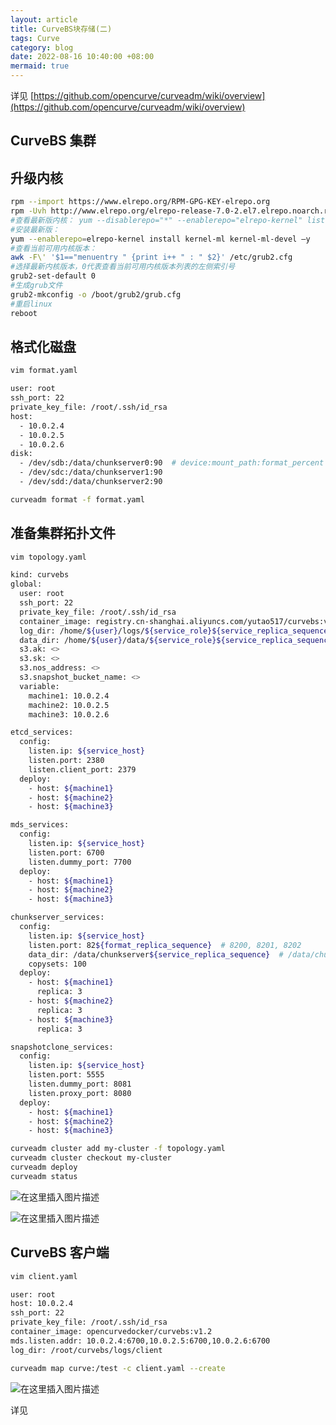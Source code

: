 ```yaml
---
layout: article
title: CurveBS块存储(二)
tags: Curve
category: blog
date: 2022-08-16 10:40:00 +08:00
mermaid: true
---
```


详见 [https://github.com/opencurve/curveadm/wiki/overview](https://github.com/opencurve/curveadm/wiki/overview)

## CurveBS 集群

## 升级内核

```bash
rpm --import https://www.elrepo.org/RPM-GPG-KEY-elrepo.org
rpm -Uvh http://www.elrepo.org/elrepo-release-7.0-2.el7.elrepo.noarch.rpm
#查看最新版内核： yum --disablerepo="*" --enablerepo="elrepo-kernel" list available
#安装最新版：
yum --enablerepo=elrepo-kernel install kernel-ml kernel-ml-devel –y
#查看当前可用内核版本：
awk -F\' '$1=="menuentry " {print i++ " : " $2}' /etc/grub2.cfg
#选择最新内核版本，0代表查看当前可用内核版本列表的左侧索引号
grub2-set-default 0
#生成grub文件
grub2-mkconfig -o /boot/grub2/grub.cfg
#重启linux
reboot
```

## 格式化磁盘

```bash
vim format.yaml
```

```bash
user: root
ssh_port: 22
private_key_file: /root/.ssh/id_rsa
host:
  - 10.0.2.4
  - 10.0.2.5
  - 10.0.2.6
disk:
  - /dev/sdb:/data/chunkserver0:90  # device:mount_path:format_percent
  - /dev/sdc:/data/chunkserver1:90
  - /dev/sdd:/data/chunkserver2:90
```

```bash
curveadm format -f format.yaml
```

## 准备集群拓扑文件

```bash
vim topology.yaml
```

```bash
kind: curvebs
global:
  user: root
  ssh_port: 22
  private_key_file: /root/.ssh/id_rsa
  container_image: registry.cn-shanghai.aliyuncs.com/yutao517/curvebs:v1.2
  log_dir: /home/${user}/logs/${service_role}${service_replica_sequence}
  data_dir: /home/${user}/data/${service_role}${service_replica_sequence}
  s3.ak: <>
  s3.sk: <>
  s3.nos_address: <>
  s3.snapshot_bucket_name: <>
  variable:
    machine1: 10.0.2.4
    machine2: 10.0.2.5
    machine3: 10.0.2.6

etcd_services:
  config:
    listen.ip: ${service_host}
    listen.port: 2380
    listen.client_port: 2379
  deploy:
    - host: ${machine1}
    - host: ${machine2}
    - host: ${machine3}

mds_services:
  config:
    listen.ip: ${service_host}
    listen.port: 6700
    listen.dummy_port: 7700
  deploy:
    - host: ${machine1}
    - host: ${machine2}
    - host: ${machine3}

chunkserver_services:
  config:
    listen.ip: ${service_host}
    listen.port: 82${format_replica_sequence}  # 8200, 8201, 8202
    data_dir: /data/chunkserver${service_replica_sequence}  # /data/chunkserver0, /data/chunksever1, /data/chunkserver2
    copysets: 100
  deploy:
    - host: ${machine1}
      replica: 3
    - host: ${machine2}
      replica: 3
    - host: ${machine3}
      replica: 3

snapshotclone_services:
  config:
    listen.ip: ${service_host}
    listen.port: 5555
    listen.dummy_port: 8081
    listen.proxy_port: 8080
  deploy:
    - host: ${machine1}
    - host: ${machine2}
    - host: ${machine3}

```

```bash
curveadm cluster add my-cluster -f topology.yaml
curveadm cluster checkout my-cluster
curveadm deploy
curveadm status
```
![在这里插入图片描述](https://img-blog.csdnimg.cn/d1586b30c1bb406e9fd318e1bac08e9b.png)

![在这里插入图片描述](https://img-blog.csdnimg.cn/ce41256cb09e40298029015d00831bb2.png)

## CurveBS 客户端

```bash
vim client.yaml
```

```bash
user: root
host: 10.0.2.4
ssh_port: 22
private_key_file: /root/.ssh/id_rsa
container_image: opencurvedocker/curvebs:v1.2
mds.listen.addr: 10.0.2.4:6700,10.0.2.5:6700,10.0.2.6:6700
log_dir: /root/curvebs/logs/client
```

```bash
curveadm map curve:/test -c client.yaml --create
```

![在这里插入图片描述](https://img-blog.csdnimg.cn/8cc5d756d88f4806b714832059472bbb.png)

详见
